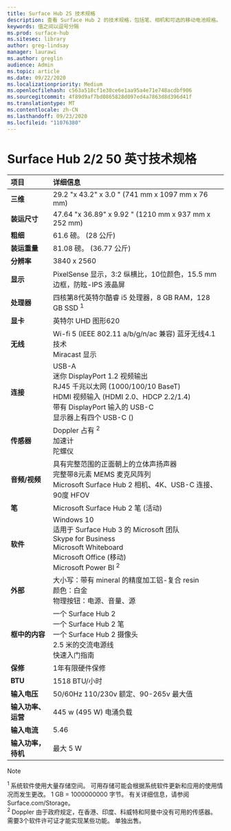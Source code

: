 ```yaml
---
title: Surface Hub 2S 技术规格
description: 查看 Surface Hub 2 的技术规格，包括笔、相机和可选的移动电池规格。
keywords: 值之间以逗号分隔
ms.prod: surface-hub
ms.sitesec: library
author: greg-lindsay
manager: laurawi
ms.author: greglin
audience: Admin
ms.topic: article
ms.date: 09/22/2020
ms.localizationpriority: Medium
ms.openlocfilehash: c563a518cf1e30ce6e1aa95a4e71e748acdbf906
ms.sourcegitcommit: 4f89d9af7bd0865828d097ed4a7863d8d396d41f
ms.translationtype: MT
ms.contentlocale: zh-CN
ms.lasthandoff: 09/23/2020
ms.locfileid: "11076380"
---
```

# Surface Hub 2/2 50 英寸技术规格

|**项目**|**详细信息**|
|:------ |:--------- |
|**三维**| 29.2 "x 43.2" x 3.0 " (741 mm x 1097 mm x 76 mm)  |
|**装运尺寸**| 47.64 "x 36.89" x 9.92 " (1210 mm x 937 mm x 252 mm) |
|**粗细**| 61.6 磅。  (28 公斤)  |
|**装运重量**| 81.08 磅。  (36.77 公斤)  |
|**分辨率**| 3840 x 2560 |
|**显示**| PixelSense 显示，3:2 纵横比，10位颜色，15.5 mm 边框，防眩-IPS 液晶屏 |
|**处理器**| 四核第8代英特尔酷睿 i5 处理器，8 GB RAM，128 GB SSD <sup> 1</sup> |
|**显卡**| 英特尔 UHD 图形620 |
|**无线**| Wi-fi 5 (IEEE 802.11 a/b/g/n/ac 兼容) 蓝牙无线4.1 技术 <br> Miracast 显示 |
|**连接**| USB-A <br> 迷你 DisplayPort 1.2 视频输出 <br> RJ45 千兆以太网 (1000/100/10 BaseT)  <br> HDMI 视频输入 (HDMI 2.0、HDCP 2.2/1.4)  <br> 带有 DisplayPort 输入的 USB-C <br> 显示器上有四个 USB-C ()  |
|**传感器**| Doppler 占有 <sup> 2</sup> <br> 加速计 <br> 陀螺仪 |
|**音频/视频**| 具有完整范围的正面朝上的立体声扬声器 <br> 完整带8元素 MEMS 麦克风阵列 <br> Microsoft Surface Hub 2 相机、4K、USB-C 连接、90度 HFOV |
|**笔**| Microsoft Surface Hub 2 笔 (活动)  |
|**软件**| Windows 10 <br> 适用于 Surface Hub 3 的 Microsoft 团队 <sup></sup> <br> Skype for Business <br> Microsoft Whiteboard <br> Microsoft Office (移动)  <br> Microsoft Power BI <sup> 2</sup> |
|**外部**| 大小写：带有 mineral 的精度加工铝-复合 resin <br> 颜色：白金 <br> 物理按钮：电源、音量、源 |
|**框中的内容**| 一个 Surface Hub 2 <br> 一个 Surface Hub 2 笔  <br> 一个 Surface Hub 2 摄像头 <br> 2.5 米的交流电源线 <br> 快速入门指南 |
|**保修**| 1年有限硬件保修 |
|**BTU**| 1518 BTU/小时 |
|**输入电压**| 50/60Hz 110/230v 额定、90-265v 最大值 |
|**输入功率、运营**| 445 w (495 W) 电涌负载 |
|**输入电流**| 5.46 |
|**输入功率，待机**| 最大 5 W  |

> [!NOTE]
> <sup>1 </sup> 系统软件使用大量存储空间。 可用存储可能会根据系统软件更新和应用的使用情况而发生更改。 1 GB = 1000000000 字节。 有关详细信息，请参阅 Surface.com/Storage。 <br> <sup>2 </sup> Doppler 由于政府规定，在香港、印度、科威特和阿曼中没有可用的传感器。
<br> <sup></sup>需要3个软件许可证才能实现某些功能。 单独出售。<br> 
